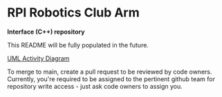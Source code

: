 # RPI Robotics Club Arm
**Interface (C++) repository**

This README will be fully populated in the future.

[UML Activity Diagram](https://drive.google.com/file/d/10f0CgvoDwO6igI0L39qXMZWrsEevFXIh/view?usp=sharing)

To merge to main, create a pull request to be reviewed by code owners.
Currently, you're required to be assigned to the pertinent github team for repository write access - just ask code owners to assign you.
